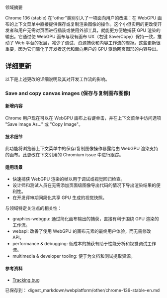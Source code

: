 领域摘要

Chrome 136 (stable) 在“other”类别引入了一项面向用户的改进：在 WebGPU 画布的上下文菜单中直接提供保存或复制渲染图像的操作。这个小但实用的更改使开发者和用户无需对页面进行插装或使用外部工具，就能更方便地捕获 GPU 渲染的输出。它通过使 WebGPU 画布与现有画布 UX（右键 Save/Copy）保持一致，推动了 Web 平台的发展，减少了调试、资源捕获和内容工作流的摩擦。这些更新很重要，因为它们简化了开发者迭代和面向用户的 GPU 驱动网页图形的内容导出。

## 详细更新

以下是上述更改的详细说明及其对开发工作流的影响。

### Save and copy canvas images (保存与复制画布图像)

#### 新增内容
Chrome 用户现在可以在 WebGPU 画布上右键单击，并在上下文菜单中访问选项 "Save Image As…" 或 "Copy Image"。

#### 技术细节
此功能将浏览器上下文菜单中的保存/复制图像操作暴露给由 WebGPU 渲染支持的画布。此更改在下文引用的 Chromium issue 中进行跟踪。

#### 适用场景
- 快速捕获 WebGPU 渲染的帧以用于调试或视觉回归检查。
- 设计师和测试人员在无需添加页面级图像导出代码的情况下导出渲染结果的便利性。
- 在开发评审期间简化共享 GPU 生成的视觉快照。

与领域特定关注点的相关性：
- graphics-webgpu: 通过简化画布输出的捕获，直接有利于围绕 GPU 渲染的工作流。
- webapi: 改善了使用 WebGPU 的画布元素的最终用户体验，而无需修改 API。
- performance & debugging: 低成本的捕获有助于性能分析和视觉调试工作流。
- multimedia & developer tooling: 便于为文档和测试提取资源。

#### 参考资料
- [Tracking bug](https://issues.chromium.org/issues/40902474)

已保存到： digest_markdown/webplatform/other/chrome-136-stable-en.md